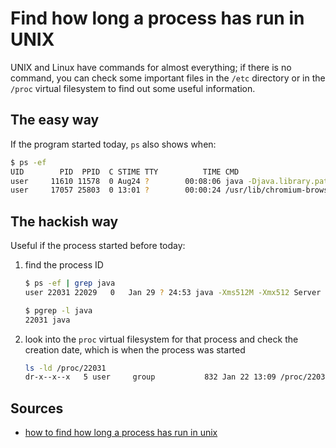 # Find how long a process has run in UNIX

UNIX and Linux have commands for almost everything; if there is no command, you can check some important files in the `/etc` directory or in the `/proc` virtual filesystem to find out some useful information.

## The easy way

If the program started today, `ps` also shows when:

```sh
$ ps -ef
UID        PID  PPID  C STIME TTY          TIME CMD
user     11610 11578  0 Aug24 ?        00:08:06 java -Djava.library.path=/usr/lib/jni:/usr/lib/alpha-linux-gnu/jni...
user     17057 25803  0 13:01 ?        00:00:24 /usr/lib/chromium-browser/chromium-browser
```

## The hackish way

Useful if the process started before today:

1. find the process ID

   ```sh
   $ ps -ef | grep java
   user 22031 22029   0   Jan 29 ? 24:53 java -Xms512M -Xmx512 Server

   $ pgrep -l java
   22031 java
   ```

1. look into the `proc` virtual filesystem for that process and check the creation date, which is when the process was started

   ```sh
   ls -ld /proc/22031
   dr-x--x--x   5 user     group           832 Jan 22 13:09 /proc/22031
   ```

## Sources

- [how to find how long a process has run in unix]

[how to find how long a process has run in unix]: https://dzone.com/articles/how-to-find-how-long-a-process-has-run-in-unix
